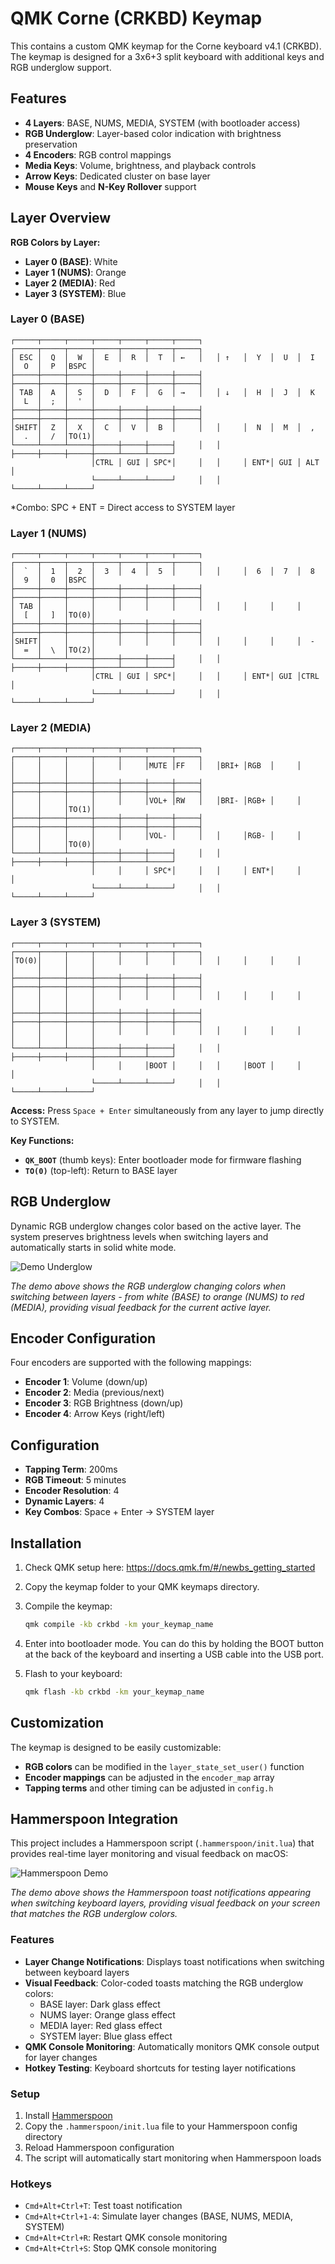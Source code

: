 # QMK Corne (CRKBD) Keymap

This contains a custom QMK keymap for the Corne keyboard v4.1 (CRKBD). The keymap is designed for a 3x6+3 split keyboard with additional keys and RGB underglow support.

## Features

- **4 Layers**: BASE, NUMS, MEDIA, SYSTEM (with bootloader access)
- **RGB Underglow**: Layer-based color indication with brightness preservation
- **4 Encoders**: RGB control mappings
- **Media Keys**: Volume, brightness, and playback controls
- **Arrow Keys**: Dedicated cluster on base layer
- **Mouse Keys** and **N-Key Rollover** support

## Layer Overview

**RGB Colors by Layer:**
- **Layer 0 (BASE)**: White
- **Layer 1 (NUMS)**: Orange  
- **Layer 2 (MEDIA)**: Red
- **Layer 3 (SYSTEM)**: Blue

### Layer 0 (BASE)
```
┌─────┬─────┬─────┬─────┬─────┬─────┬─────┐   ┌─────┬─────┬─────┬─────┬─────┬─────┬─────┐
│ ESC │  Q  │  W  │  E  │  R  │  T  │ ←   │   │ ↑   │  Y  │  U  │  I  │  O  │  P  │BSPC │
├─────┼─────┼─────┼─────┼─────┼─────┼─────┤   ├─────┼─────┼─────┼─────┼─────┼─────┼─────┤
│ TAB │  A  │  S  │  D  │  F  │  G  │ →   │   │ ↓   │  H  │  J  │  K  │  L  │  ;  │  '  │
├─────┼─────┼─────┼─────┼─────┼─────┼─────┤   ├─────┼─────┼─────┼─────┼─────┼─────┼─────┤
│SHIFT│  Z  │  X  │  C  │  V  │  B  │     │   │     │  N  │  M  │  ,  │  .  │  /  │TO(1)│
└─────┴─────┴─────┼─────┼─────┼─────┤     │   │     ├─────┼─────┼─────┼─────┴─────┴─────┘
                  │CTRL │ GUI │ SPC*│     │   │     │ ENT*│ GUI │ ALT │
                  └─────┴─────┴─────┘     │   │     └─────┴─────┴─────┘
```
*Combo: SPC + ENT = Direct access to SYSTEM layer

### Layer 1 (NUMS)
```
┌─────┬─────┬─────┬─────┬─────┬─────┬─────┐   ┌─────┬─────┬─────┬─────┬─────┬─────┬─────┐
│  `  │  1  │  2  │  3  │  4  │  5  │     │   │     │  6  │  7  │  8  │  9  │  0  │BSPC │
├─────┼─────┼─────┼─────┼─────┼─────┼─────┤   ├─────┼─────┼─────┼─────┼─────┼─────┼─────┤
│ TAB │     │     │     │     │     │     │   │     │     │     │     │  [  │  ]  │TO(0)│
├─────┼─────┼─────┼─────┼─────┼─────┼─────┤   ├─────┼─────┼─────┼─────┼─────┼─────┼─────┤
│SHIFT│     │     │     │     │     │     │   │     │     │     │  -  │  =  │  \  │TO(2)│
└─────┴─────┴─────┼─────┼─────┼─────┤     │   │     ├─────┼─────┼─────┼─────┴─────┴─────┘
                  │CTRL │ GUI │ SPC*│     │   │     │ ENT*│ GUI │CTRL │
                  └─────┴─────┴─────┘     │   │     └─────┴─────┴─────┘
```

### Layer 2 (MEDIA)
```
┌─────┬─────┬─────┬─────┬─────┬─────┬─────┐   ┌─────┬─────┬─────┬─────┬─────┬─────┬─────┐
│     │     │     │     │     │MUTE │FF   │   │BRI+ │RGB  │     │     │     │     │     │
├─────┼─────┼─────┼─────┼─────┼─────┼─────┤   ├─────┼─────┼─────┼─────┼─────┼─────┼─────┤
│     │     │     │     │     │VOL+ │RW   │   │BRI- │RGB+ │     │     │     │     │TO(1)│
├─────┼─────┼─────┼─────┼─────┼─────┼─────┤   ├─────┼─────┼─────┼─────┼─────┼─────┼─────┤
│     │     │     │     │     │VOL- │     │   │     │RGB- │     │     │     │     │TO(0)│
└─────┴─────┴─────┼─────┼─────┼─────┤     │   │     ├─────┼─────┼─────┼─────┴─────┴─────┘
                  │     │     │ SPC*│     │   │     │ ENT*│     │     │
                  └─────┴─────┴─────┘     │   │     └─────┴─────┴─────┘
```

### Layer 3 (SYSTEM)
```
┌─────┬─────┬─────┬─────┬─────┬─────┬─────┐   ┌─────┬─────┬─────┬─────┬─────┬─────┬─────┐
│TO(0)│     │     │     │     │     │     │   │     │     │     │     │     │     │     │
├─────┼─────┼─────┼─────┼─────┼─────┼─────┤   ├─────┼─────┼─────┼─────┼─────┼─────┼─────┤
│     │     │     │     │     │     │     │   │     │     │     │     │     │     │     │
├─────┼─────┼─────┼─────┼─────┼─────┼─────┤   ├─────┼─────┼─────┼─────┼─────┼─────┼─────┤
│     │     │     │     │     │     │     │   │     │     │     │     │     │     │     │
└─────┴─────┴─────┼─────┼─────┼─────┤     │   │     ├─────┼─────┼─────┼─────┴─────┴─────┘
                  │     │     │BOOT │     │   │     │BOOT │     │     │
                  └─────┴─────┴─────┘     │   │     └─────┴─────┴─────┘
```

**Access:** Press `Space + Enter` simultaneously from any layer to jump directly to SYSTEM.

**Key Functions:**
- **`QK_BOOT`** (thumb keys): Enter bootloader mode for firmware flashing
- **`TO(0)`** (top-left): Return to BASE layer


## RGB Underglow

Dynamic RGB underglow changes color based on the active layer. The system preserves brightness levels when switching layers and automatically starts in solid white mode.

![Demo Underglow](demo/underglow.gif)

*The demo above shows the RGB underglow changing colors when switching between layers - from white (BASE) to orange (NUMS) to red (MEDIA), providing visual feedback for the current active layer.*

## Encoder Configuration

Four encoders are supported with the following mappings:
- **Encoder 1**: Volume (down/up)
- **Encoder 2**: Media (previous/next)
- **Encoder 3**: RGB Brightness (down/up)
- **Encoder 4**: Arrow Keys (right/left)

## Configuration

- **Tapping Term**: 200ms
- **RGB Timeout**: 5 minutes
- **Encoder Resolution**: 4
- **Dynamic Layers**: 4
- **Key Combos**: Space + Enter → SYSTEM layer

## Installation

1. Check QMK setup here: https://docs.qmk.fm/#/newbs_getting_started


2. Copy the keymap folder to your QMK keymaps directory.

3. Compile the keymap:
   ```bash
   qmk compile -kb crkbd -km your_keymap_name
   ```

4. Enter into bootloader mode. You can do this by holding the BOOT button at the back of the keyboard and inserting a USB cable into the USB port.

5. Flash to your keyboard:
   ```bash
   qmk flash -kb crkbd -km your_keymap_name
   ```

## Customization

The keymap is designed to be easily customizable:

- **RGB colors** can be modified in the `layer_state_set_user()` function
- **Encoder mappings** can be adjusted in the `encoder_map` array
- **Tapping terms** and other timing can be adjusted in `config.h`

## Hammerspoon Integration

This project includes a Hammerspoon script (`.hammerspoon/init.lua`) that provides real-time layer monitoring and visual feedback on macOS:

![Hammerspoon Demo](demo/hammerspoon.gif)

*The demo above shows the Hammerspoon toast notifications appearing when switching keyboard layers, providing visual feedback on your screen that matches the RGB underglow colors.*

### Features
- **Layer Change Notifications**: Displays toast notifications when switching between keyboard layers
- **Visual Feedback**: Color-coded toasts matching the RGB underglow colors:
  - BASE layer: Dark glass effect
  - NUMS layer: Orange glass effect  
  - MEDIA layer: Red glass effect
  - SYSTEM layer: Blue glass effect
- **QMK Console Monitoring**: Automatically monitors QMK console output for layer changes
- **Hotkey Testing**: Keyboard shortcuts for testing layer notifications

### Setup
1. Install [Hammerspoon](https://www.hammerspoon.org/)
2. Copy the `.hammerspoon/init.lua` file to your Hammerspoon config directory
3. Reload Hammerspoon configuration
4. The script will automatically start monitoring when Hammerspoon loads

### Hotkeys
- `Cmd+Alt+Ctrl+T`: Test toast notification
- `Cmd+Alt+Ctrl+1-4`: Simulate layer changes (BASE, NUMS, MEDIA, SYSTEM)
- `Cmd+Alt+Ctrl+R`: Restart QMK console monitoring
- `Cmd+Alt+Ctrl+S`: Stop QMK console monitoring